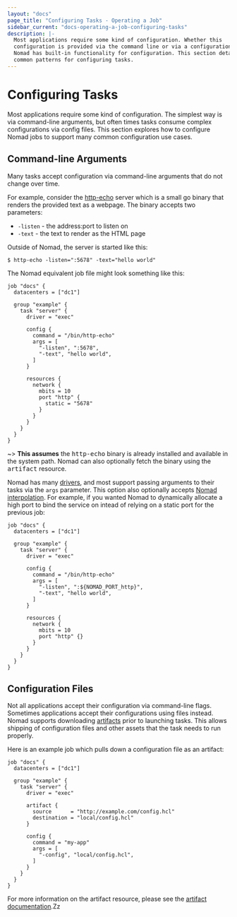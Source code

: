 ```yaml
---
layout: "docs"
page_title: "Configuring Tasks - Operating a Job"
sidebar_current: "docs-operating-a-job-configuring-tasks"
description: |-
  Most applications require some kind of configuration. Whether this
  configuration is provided via the command line or via a configuration file,
  Nomad has built-in functionality for configuration. This section details two
  common patterns for configuring tasks.
---
```


# Configuring Tasks

Most applications require some kind of configuration. The simplest way is via
command-line arguments, but often times tasks consume complex configurations via
config files. This section explores how to configure Nomad jobs to support many
common configuration use cases.

## Command-line Arguments

Many tasks accept configuration via command-line arguments that do not change
over time.

For example, consider the [http-echo](https://github.com/hashicorp/http-echo)
server which is a small go binary that renders the provided text as a webpage. The binary accepts two parameters:

* `-listen` - the address:port to listen on
* `-text` - the text to render as the HTML page

Outside of Nomad, the server is started like this:

```shell
$ http-echo -listen=":5678" -text="hello world"
```

The Nomad equivalent job file might look something like this:

```hcl
job "docs" {
  datacenters = ["dc1"]

  group "example" {
    task "server" {
      driver = "exec"

      config {
        command = "/bin/http-echo"
        args = [
          "-listen", ":5678",
          "-text", "hello world",
        ]
      }

      resources {
        network {
          mbits = 10
          port "http" {
            static = "5678"
          }
        }
      }
    }
  }
}
```

~> **This assumes** the <tt>http-echo</tt> binary is already installed and available in the system path. Nomad can also optionally fetch the binary using the <tt>artifact</tt> resource.

Nomad has many [drivers](/docs/drivers/index.html), and most support passing
arguments to their tasks via the `args` parameter. This option also optionally
accepts [Nomad interpolation](/docs/jobspec/interpreted.html). For example, if
you wanted Nomad to dynamically allocate a high port to bind the service on
intead of relying on a static port for the previous job:

```hcl
job "docs" {
  datacenters = ["dc1"]

  group "example" {
    task "server" {
      driver = "exec"

      config {
        command = "/bin/http-echo"
        args = [
          "-listen", ":${NOMAD_PORT_http}",
          "-text", "hello world",
        ]
      }

      resources {
        network {
          mbits = 10
          port "http" {}
        }
      }
    }
  }
}
```

## Configuration Files

Not all applications accept their configuration via command-line flags.
Sometimes applications accept their configurations using files instead. Nomad
supports downloading [artifacts](/docs/jobspec/index.html#artifact_doc) prior to
launching tasks. This allows shipping of configuration files and other assets
that the task needs to run properly.

Here is an example job which pulls down a configuration file as an artifact:

```hcl
job "docs" {
  datacenters = ["dc1"]

  group "example" {
    task "server" {
      driver = "exec"

      artifact {
        source      = "http://example.com/config.hcl"
        destination = "local/config.hcl"
      }

      config {
        command = "my-app"
        args = [
          "-config", "local/config.hcl",
        ]
      }
    }
  }
}
```

For more information on the artifact resource, please see the [artifact documentation](/docs/jobspec/index.html#artifact_doc).Zz
